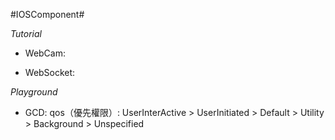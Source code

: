 #IOSComponent#

*Tutorial*

- WebCam: 

- WebSocket:


*Playground*

- GCD: 
    qos（優先權限）: UserInterActive > UserInitiated > Default > Utility > Background > Unspecified
    
